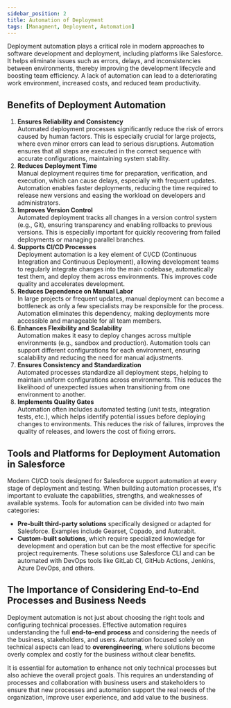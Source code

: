 ```yaml
---
sidebar_position: 2
title: Automation of Deployment
tags: [Managment, Deployment, Automation]
---
```

Deployment automation plays a critical role in modern approaches to software development and deployment, including platforms like Salesforce. It helps eliminate issues such as errors, delays, and inconsistencies between environments, thereby improving the development lifecycle and boosting team efficiency. A lack of automation can lead to a deteriorating work environment, increased costs, and reduced team productivity.
<!-- TODO: link to the maturity matrix -->

## Benefits of Deployment Automation
1. **Ensures Reliability and Consistency**  
    Automated deployment processes significantly reduce the risk of errors caused by human factors. This is especially crucial for large projects, where even minor errors can lead to serious disruptions. Automation ensures that all steps are executed in the correct sequence with accurate configurations, maintaining system stability.
2. **Reduces Deployment Time**  
    Manual deployment requires time for preparation, verification, and execution, which can cause delays, especially with frequent updates. Automation enables faster deployments, reducing the time required to release new versions and easing the workload on developers and administrators.
3. **Improves Version Control**  
    Automated deployment tracks all changes in a version control system (e.g., Git), ensuring transparency and enabling rollbacks to previous versions. This is especially important for quickly recovering from failed deployments or managing parallel branches.
4. **Supports CI/CD Processes**  
    Deployment automation is a key element of CI/CD (Continuous Integration and Continuous Deployment), allowing development teams to regularly integrate changes into the main codebase, automatically test them, and deploy them across environments. This improves code quality and accelerates development.
5. **Reduces Dependence on Manual Labor**  
    In large projects or frequent updates, manual deployment can become a bottleneck as only a few specialists may be responsible for the process. Automation eliminates this dependency, making deployments more accessible and manageable for all team members.
6. **Enhances Flexibility and Scalability**  
    Automation makes it easy to deploy changes across multiple environments (e.g., sandbox and production). Automation tools can support different configurations for each environment, ensuring scalability and reducing the need for manual adjustments.
7. **Ensures Consistency and Standardization**  
    Automated processes standardize all deployment steps, helping to maintain uniform configurations across environments. This reduces the likelihood of unexpected issues when transitioning from one environment to another.
8. **Implements Quality Gates**  
    Automation often includes automated testing (unit tests, integration tests, etc.), which helps identify potential issues before deploying changes to environments. This reduces the risk of failures, improves the quality of releases, and lowers the cost of fixing errors.
    
## Tools and Platforms for Deployment Automation in Salesforce

Modern CI/CD tools designed for Salesforce support automation at every stage of deployment and testing. When building automation processes, it's important to evaluate the capabilities, strengths, and weaknesses of available systems. Tools for automation can be divided into two main categories:
- **Pre-built third-party solutions** specifically designed or adapted for Salesforce. Examples include Gearset, Copado, and Autorabit. 
  <!-- TODO: link to Third-party tools -->
- **Custom-built solutions**, which require specialized knowledge for development and operation but can be the most effective for specific project requirements. These solutions use Salesforce CLI and can be automated with DevOps tools like GitLab CI, GitHub Actions, Jenkins, Azure DevOps, and others.

## The Importance of Considering End-to-End Processes and Business Needs

Deployment automation is not just about choosing the right tools and configuring technical processes. Effective automation requires understanding the full **end-to-end process** and considering the needs of the business, stakeholders, and users. Automation focused solely on technical aspects can lead to **overengineering**, where solutions become overly complex and costly for the business without clear benefits.

It is essential for automation to enhance not only technical processes but also achieve the overall project goals. This requires an understanding of processes and collaboration with business users and stakeholders to ensure that new processes and automation support the real needs of the organization, improve user experience, and add value to the business.